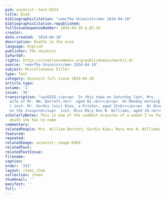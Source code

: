 ```yaml
---
pid: unionist--text-0334
title: Died
bibliographicCitation: "<em>The Unionist</em> 1834-04-10"
bibliographicCitation.republished: 
fullIssueSequenceNumber: 1834-04-10 p.03.34
creator: 
date.created: '1834-04-10'
description: Deaths in the area
language: English
publisher: The Unionist
IsPartOf: 
rights: https://creativecommons.org/publicdomain/mark/1.0/
source: "<em>The Unionist</em> 1834-04-10"
subject: Miscellaneous Filler
type: Text
category: Unionist full issue 1834-04-10
article.type: 
volume: '1'
issue: '36'
transcription: "<p>DIED,</p><p>  In this town on Saturday last, Mrs. _____ Barrett,
  wife of Mr. Wm. Barrett,<br>  aged 81.<br></p><p>  On Monday morning, 7<sup>th</sup>
  \ inst. Mr. Gordis (sic) Kies, a Printer, aged 22<br></p><p>  At Hingham, Mass.
  on the 2<sup>nd</sup>  inst. Miss Mary Ann N. Williams, aged 28.<br></p>"
scholarlyNotes: This is one of the saddest erasures of a woman I've found. Even in
  death she has no name
commentary: 
relatedPeople: Mrs. William Barrett; Gordis Kies; Mary Ann N. Williams
featured: 
repeated: 
relatedImage: unionist--image-0309
relatedText: 
relatedTextIssue: 
filename: 
caption: 
order: '333'
layout: items_item
collection: items
thumbnail: ''
manifest: ''
full: ''
---
```


